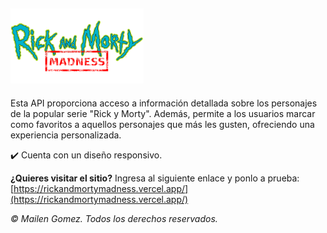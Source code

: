 ## <img src="img/logo-rm.png" alt="Logo Rick and Morty Madness" height="120"/>

Esta API proporciona acceso a información detallada sobre los personajes de la popular serie "Rick y Morty". Además, permite a los usuarios marcar como favoritos a aquellos personajes que más les gusten, ofreciendo una experiencia personalizada. 

✔️ Cuenta con un diseño responsivo.

**¿Quieres visitar el sitio?** Ingresa al siguiente enlace y ponlo a prueba: [https://rickandmortymadness.vercel.app/](https://rickandmortymadness.vercel.app/)

*© Mailen Gomez. Todos los derechos reservados.*
